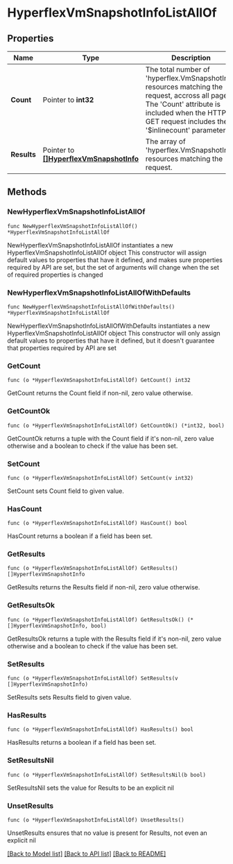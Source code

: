 # HyperflexVmSnapshotInfoListAllOf

## Properties

Name | Type | Description | Notes
------------ | ------------- | ------------- | -------------
**Count** | Pointer to **int32** | The total number of &#39;hyperflex.VmSnapshotInfo&#39; resources matching the request, accross all pages. The &#39;Count&#39; attribute is included when the HTTP GET request includes the &#39;$inlinecount&#39; parameter. | [optional] 
**Results** | Pointer to [**[]HyperflexVmSnapshotInfo**](hyperflex.VmSnapshotInfo.md) | The array of &#39;hyperflex.VmSnapshotInfo&#39; resources matching the request. | [optional] 

## Methods

### NewHyperflexVmSnapshotInfoListAllOf

`func NewHyperflexVmSnapshotInfoListAllOf() *HyperflexVmSnapshotInfoListAllOf`

NewHyperflexVmSnapshotInfoListAllOf instantiates a new HyperflexVmSnapshotInfoListAllOf object
This constructor will assign default values to properties that have it defined,
and makes sure properties required by API are set, but the set of arguments
will change when the set of required properties is changed

### NewHyperflexVmSnapshotInfoListAllOfWithDefaults

`func NewHyperflexVmSnapshotInfoListAllOfWithDefaults() *HyperflexVmSnapshotInfoListAllOf`

NewHyperflexVmSnapshotInfoListAllOfWithDefaults instantiates a new HyperflexVmSnapshotInfoListAllOf object
This constructor will only assign default values to properties that have it defined,
but it doesn't guarantee that properties required by API are set

### GetCount

`func (o *HyperflexVmSnapshotInfoListAllOf) GetCount() int32`

GetCount returns the Count field if non-nil, zero value otherwise.

### GetCountOk

`func (o *HyperflexVmSnapshotInfoListAllOf) GetCountOk() (*int32, bool)`

GetCountOk returns a tuple with the Count field if it's non-nil, zero value otherwise
and a boolean to check if the value has been set.

### SetCount

`func (o *HyperflexVmSnapshotInfoListAllOf) SetCount(v int32)`

SetCount sets Count field to given value.

### HasCount

`func (o *HyperflexVmSnapshotInfoListAllOf) HasCount() bool`

HasCount returns a boolean if a field has been set.

### GetResults

`func (o *HyperflexVmSnapshotInfoListAllOf) GetResults() []HyperflexVmSnapshotInfo`

GetResults returns the Results field if non-nil, zero value otherwise.

### GetResultsOk

`func (o *HyperflexVmSnapshotInfoListAllOf) GetResultsOk() (*[]HyperflexVmSnapshotInfo, bool)`

GetResultsOk returns a tuple with the Results field if it's non-nil, zero value otherwise
and a boolean to check if the value has been set.

### SetResults

`func (o *HyperflexVmSnapshotInfoListAllOf) SetResults(v []HyperflexVmSnapshotInfo)`

SetResults sets Results field to given value.

### HasResults

`func (o *HyperflexVmSnapshotInfoListAllOf) HasResults() bool`

HasResults returns a boolean if a field has been set.

### SetResultsNil

`func (o *HyperflexVmSnapshotInfoListAllOf) SetResultsNil(b bool)`

 SetResultsNil sets the value for Results to be an explicit nil

### UnsetResults
`func (o *HyperflexVmSnapshotInfoListAllOf) UnsetResults()`

UnsetResults ensures that no value is present for Results, not even an explicit nil

[[Back to Model list]](../README.md#documentation-for-models) [[Back to API list]](../README.md#documentation-for-api-endpoints) [[Back to README]](../README.md)


